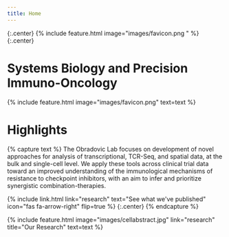 ```yaml
---
title: Home
---
```

{:.center}
{%
  include feature.html
  image="images/favicon.png
"
%}
{:.center}
# Systems Biology and Precision Immuno-Oncology

{%
  include feature.html
  image="images/favicon.png"
  text=text
%}


# Highlights

{% capture text %}
The Obradovic Lab focuses on development of novel approaches for analysis of transcriptional, TCR-Seq, and spatial data, at the bulk and single-cell level. We apply these tools across clinical trial data toward an improved understanding of the immunological mechanisms of resistance to checkpoint inhibitors, with an aim to infer and prioritize synergistic combination-therapies.

{%
  include link.html
  link="research"
  text="See what we've published"
  icon="fas fa-arrow-right"
  flip=true
%}
{:.center}
{% endcapture %}

{%
  include feature.html
  image="images/cellabstract.jpg"
  link="research"
  title="Our Research"
  text=text
%}
